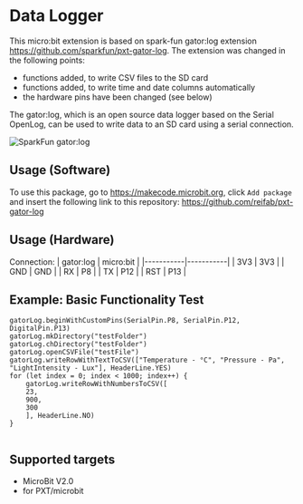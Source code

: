 # Data Logger
 This micro:bit extension is based on spark-fun gator:log extension https://github.com/sparkfun/pxt-gator-log. The extension was changed in the following points:
* functions added, to write CSV files to the SD card
* functions added, to write time and date columns automatically
* the hardware pins have been changed (see below)

The gator:log, which is an open source data logger based on the Serial OpenLog, can be used to write data to an SD card using a serial connection.

![SparkFun gator:log](https://raw.githubusercontent.com/sparkfun/pxt-gator-log/master/icon.png)  

## Usage (Software)
To use this package, go to https://makecode.microbit.org, click ``Add package`` and insert the following link to this repository: https://github.com/reifab/pxt-gator-log

## Usage (Hardware)
Connection:
| gator:log | micro:bit |
|-----------|-----------|
| 3V3       | 3V3       |
| GND       | GND       |
| RX        | P8        |
| TX        | P12       |
| RST       | P13       |

## Example: Basic Functionality Test
```blocks
gatorLog.beginWithCustomPins(SerialPin.P8, SerialPin.P12, DigitalPin.P13)
gatorLog.mkDirectory("testFolder")
gatorLog.chDirectory("testFolder")
gatorLog.openCSVFile("testFile")
gatorLog.writeRowWithTextToCSV(["Temperature - °C", "Pressure - Pa", "LightIntensity - Lux"], HeaderLine.YES)
for (let index = 0; index < 1000; index++) {
    gatorLog.writeRowWithNumbersToCSV([
    23,
    900,
    300
    ], HeaderLine.NO)
}


```

## Supported targets
* MicroBit V2.0
* for PXT/microbit
